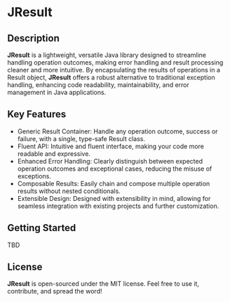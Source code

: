 # JResult
## Description
**JResult** is a lightweight, versatile Java library designed to streamline handling operation outcomes, making error handling and result processing cleaner and more intuitive. 
By encapsulating the results of operations in a Result<T> object, **JResult** offers a robust alternative to traditional exception handling, enhancing code readability, maintainability, and error management in Java applications.
## Key Features
* Generic Result Container: Handle any operation outcome, success or failure, with a single, type-safe Result<T> class.
* Fluent API: Intuitive and fluent interface, making your code more readable and expressive.
* Enhanced Error Handling: Clearly distinguish between expected operation outcomes and exceptional cases, reducing the misuse of exceptions.
* Composable Results: Easily chain and compose multiple operation results without nested conditionals.
* Extensible Design: Designed with extensibility in mind, allowing for seamless integration with existing projects and further customization.
## Getting Started
TBD
## License
**JResult** is open-sourced under the MIT license. Feel free to use it, contribute, and spread the word!
